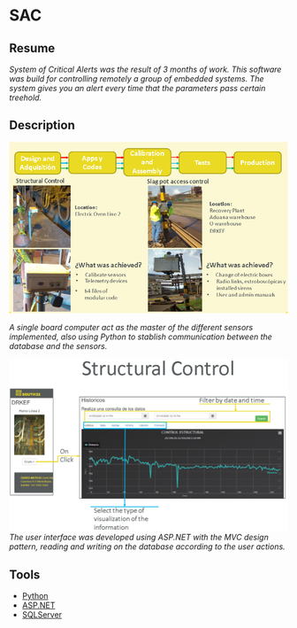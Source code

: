 # SAC

## Resume

_System of Critical Alerts was the result of 3 months of work. This software was build for controlling remotely a group of
embedded systems. The system gives you an alert every time that the parameters pass certain treehold._

## Description
![General Data](https://github.com/rogergarciaz/SAC/blob/master/General.PNG)

_A single board computer act as the master of the different sensors implemented, also using Python to stablish communication between the database and the sensors._

![User Interface](https://github.com/rogergarciaz/SAC/blob/master/UI.PNG)
_The user interface was developed using ASP.NET with the MVC design pattern, reading and writing on the database according to the user actions._

## Tools
* [Python](https://www.python.org/)
* [ASP.NET](https://dotnet.microsoft.com/apps/aspnet)
* [SQLServer](https://www.microsoft.com/es-es/sql-server/sql-server-downloads)
